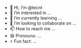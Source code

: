 - 👋 Hi, I’m @tecnt
- 👀 I’m interested in ...
- 🌱 I’m currently learning ...
- 💞️ I’m looking to collaborate on ...
- 📫 How to reach me ...
- 😄 Pronouns: ...
- ⚡ Fun fact: ...

<!---
tecnt/tecnt is a ✨ special ✨ repository because its `README.md` (this file) appears on your GitHub profile.
You can click the Preview link to take a look at your changes.
--->

